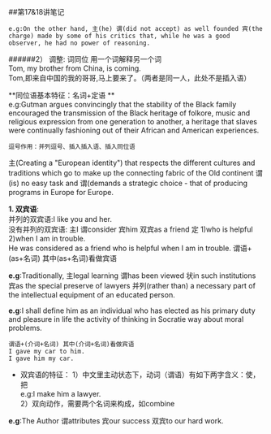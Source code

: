 ##第17&18讲笔记 

    e.g:On the other hand, 主(he) 谓(did not accept) as well founded 宾(the charge) made by some of his critics that, while he was a good observer, he had no power of reasoning.

######2） 调整: 词同位 用一个词解释另一个词   
Tom, my brother from China, is coming.   
Tom,即来自中国的我的哥哥,马上要来了。（两者是同一人，此处不是插入语）   

**同位语基本特征：名词+定语 **  
e.g:Gutman argues convincingly that the stability of the Black family encouraged the transmission of the Black heritage of folkore, music and religious expression from one generation to another, a heritage that slaves were continually fashioning out of their African and American experiences.

    逗号作用：并列逗号、插入插入语、插入同位语

主(Creating a "European identity") that respects the different cultures and traditions which go to make up the connecting fabric of the Old continent 谓(is) no easy task and 谓(demands a strategic choice - that of producing programs in Europe for Europe.

**1. 双宾语**:   
    并列的双宾语:I like you and her.   
    没有并列的双宾语: 主I 谓consider 宾him  双宾as a friend 定 1)who is helpful 2)when I am in trouble.  
    He was considered as a friend who is helpful when I am in trouble.
    谓语+ (as+名词)  其中(as+名词)看做宾语

**e.g**:Traditionally, 主legal learning 谓has been viewed 状in such institutions 宾as the special preserve of lawyers 并列(rather than) a necessary part of the intellectual equipment of an educated person.

**e.g**:I shall define him as an individual who has elected as his primary duty and pleasure in life the activity of thinking in Socratie way about moral problems.

    谓语+(介词+名词) 其中(介词+名词)看做宾语
    I gave my car to him.
    I gave him my car.

*  双宾语的特征：
1）中文里主动状态下，动词（谓语）有如下两字含义：使，把  
e.g:l make him a lawyer.  
2）双向动作，需要两个名词来构成，如combine 

**e.g**:The Author 谓attributes 宾our success 双宾to our hard work.
